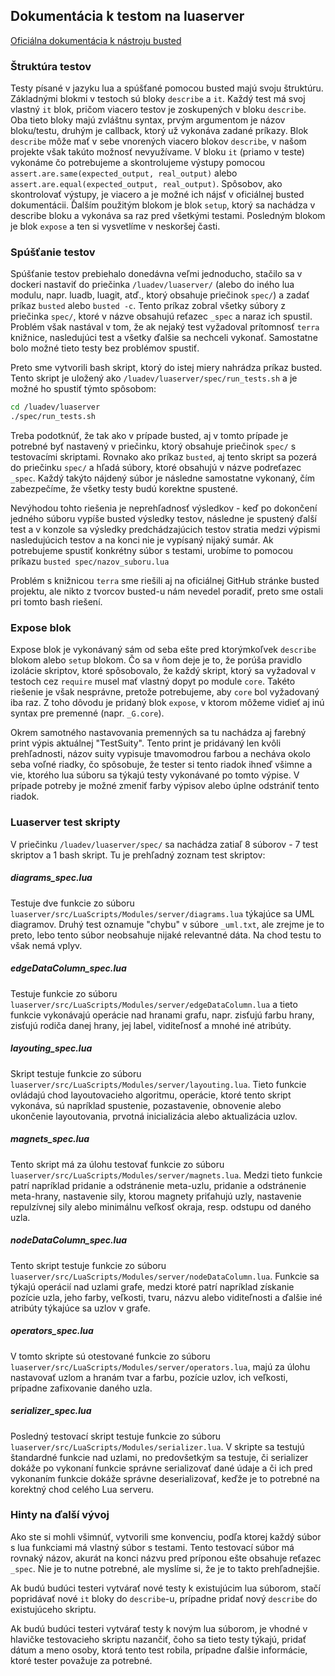## Dokumentácia k testom na luaserver

[Oficiálna dokumentácia k nástroju busted](https://olivinelabs.com/busted/)

### Štruktúra testov

Testy písané v jazyku lua a spúšťané pomocou busted majú svoju štruktúru. Základnými blokmi v testoch sú bloky `describe` a `it`. Každý test má svoj vlastný `it` blok, pričom viacero testov je zoskupených v bloku `describe`. Oba tieto bloky majú zvláštnu syntax, prvým argumentom je názov bloku/testu, druhým je callback, ktorý už vykonáva zadané príkazy. Blok `describe` môže mať v sebe vnorených viacero blokov `describe`, v našom projekte však takúto možnosť nevyužívame. V bloku `it` (priamo v teste) vykonáme čo potrebujeme a skontrolujeme výstupy pomocou `assert.are.same(expected_output, real_output)` alebo `assert.are.equal(expected_output, real_output)`. Spôsobov, ako skontrolovať výstupy, je viacero a je možné ich nájsť v oficiálnej busted dokumentácii.
Ďalším použitým blokom je blok `setup`, ktorý sa nachádza v describe bloku a vykonáva sa raz pred všetkými testami. Posledným blokom je blok `expose` a ten si vysvetlíme v neskoršej časti. 

### Spúšťanie testov

Spúšťanie testov prebiehalo donedávna veľmi jednoducho, stačilo sa v dockeri nastaviť do priečinka `/luadev/luaserver/` (alebo do iného lua modulu, napr. luadb, luagit, atď., ktorý obsahuje priečinok `spec/`) a zadať príkaz `busted` alebo `busted -c`. Tento príkaz zobral všetky súbory z priečinka `spec/`, ktoré v názve obsahujú reťazec `_spec` a naraz ich spustil. Problém však nastával v tom, že ak nejaký test vyžadoval prítomnosť `terra` knižnice, nasledujúci test a všetky ďalšie sa nechceli vykonať. Samostatne bolo možné tieto testy bez problémov spustiť. 

Preto sme vytvorili bash skript, ktorý do istej miery nahrádza príkaz busted. Tento skript je uložený ako `/luadev/luaserver/spec/run_tests.sh` a je možné ho spustiť týmto spôsobom:

```bash
cd /luadev/luaserver
./spec/run_tests.sh
```

Treba podotknúť, že tak ako v prípade busted, aj v tomto prípade je potrebné byť nastavený v priečinku, ktorý obsahuje priečinok `spec/` s testovacími skriptami.
Rovnako ako príkaz `busted`, aj tento skript sa pozerá do priečinku `spec/` a hľadá súbory, ktoré obsahujú v názve podreťazec `_spec`. Každý takýto nájdený súbor je následne samostatne vykonaný, čím zabezpečíme, že všetky testy budú korektne spustené.

Nevýhodou tohto riešenia je neprehľadnosť výsledkov - keď po dokončení jedného súboru vypíše busted výsledky testov, následne je spustený ďalší test a v konzole sa výsledky predchádzajúcich testov stratia medzi výpismi nasledujúcich testov a na konci nie je vypísaný nijaký sumár. Ak potrebujeme spustiť konkrétny súbor s testami, urobíme to pomocou príkazu `busted spec/nazov_suboru.lua`

Problém s knižnicou `terra` sme riešili aj na oficiálnej GitHub stránke busted projektu, ale nikto z tvorcov busted-u nám nevedel poradiť, preto sme ostali pri tomto bash riešení. 

### Expose blok

Expose blok je vykonávaný sám od seba ešte pred ktorýmkoľvek `describe` blokom alebo `setup` blokom. Čo sa v ňom deje je to, že porúša pravidlo izolácie skriptov, ktoré spôsobovalo, že každý skript, ktorý sa vyžadoval v testoch cez `require` musel mať vlastný dopyt po module `core`. Takéto riešenie je však nesprávne, pretože potrebujeme, aby `core` bol vyžadovaný iba raz. Z toho dôvodu je pridaný blok `expose`, v ktorom môžeme vidieť aj inú syntax pre premenné (napr. `_G.core`).

Okrem samotného nastavovania premenných sa tu nachádza aj farebný print výpis aktuálnej "TestSuity". Tento print je pridávaný len kvôli prehľadnosti, názov suity vypisuje tmavomodrou farbou a necháva okolo seba voľné riadky, čo spôsobuje, že tester si tento riadok ihneď všimne a vie, ktorého lua súboru sa týkajú testy vykonávané po tomto výpise. V prípade potreby je možné zmeniť farby výpisov alebo úplne odstrániť tento riadok.

### Luaserver test skripty

V priečinku `/luadev/luaserver/spec/` sa nachádza zatiaľ 8 súborov - 7 test skriptov a 1 bash skript. Tu je prehľadný zoznam test skriptov:

##### diagrams_spec.lua

Testuje dve funkcie zo súboru `luaserver/src/LuaScripts/Modules/server/diagrams.lua` týkajúce sa UML diagramov. Druhý test oznamuje "chybu" v súbore `_uml.txt`, ale zrejme je to preto, lebo tento súbor neobsahuje nijaké relevantné dáta. Na chod testu to však nemá vplyv. 

##### edgeDataColumn_spec.lua

Testuje funkcie zo súboru `luaserver/src/LuaScripts/Modules/server/edgeDataColumn.lua` a tieto funkcie vykonávajú operácie nad hranami grafu, napr. zisťujú farbu hrany, zisťujú rodiča danej hrany, jej label, viditeľnosť a mnohé iné atribúty.

##### layouting_spec.lua

Skript testuje funkcie zo súboru `luaserver/src/LuaScripts/Modules/server/layouting.lua`. Tieto funkcie ovládajú chod layoutovacieho algoritmu, operácie, ktoré tento skript vykonáva, sú napríklad spustenie, pozastavenie, obnovenie alebo ukončenie layoutovania, prvotná inicializácia alebo aktualizácia uzlov. 

##### magnets_spec.lua

Tento skript má za úlohu testovať funkcie zo súboru `luaserver/src/LuaScripts/Modules/server/magnets.lua`. Medzi tieto funkcie patrí napríklad pridanie a odstránenie meta-uzlu, pridanie a odstránenie meta-hrany, nastavenie sily, ktorou magnety priťahujú uzly, nastavenie repulzívnej sily alebo minimálnu veľkosť okraja, resp. odstupu od daného uzla.

##### nodeDataColumn_spec.lua

Tento skript testuje funkcie zo súboru `luaserver/src/LuaScripts/Modules/server/nodeDataColumn.lua`. Funkcie sa týkajú operácií nad uzlami grafe, medzi ktoré patrí napríklad získanie pozície uzla, jeho farby, veľkosti, tvaru, názvu alebo viditeľnosti a ďalšie iné atribúty týkajúce sa uzlov v grafe.

##### operators_spec.lua

V tomto skripte sú otestované funkcie zo súboru `luaserver/src/LuaScripts/Modules/server/operators.lua`, majú za úlohu nastavovať uzlom a hranám tvar a farbu, pozície uzlov, ich veľkosti, prípadne zafixovanie daného uzla. 

##### serializer_spec.lua

Posledný testovací skript testuje funkcie zo súboru `luaserver/src/LuaScripts/Modules/serializer.lua`. V skripte sa testujú štandardné funkcie nad uzlami, no predovšetkým sa testuje, či serializer dokáže po vykonaní funkcie správne serializovať dané údaje a či ich pred vykonaním funkcie dokáže správne deserializovať, keďže je to potrebné na korektný chod celého Lua serveru.

### Hinty na ďalší vývoj

Ako ste si mohli všimnúť, vytvorili sme konvenciu, podľa ktorej každý súbor s lua funkciami má vlastný súbor s testami. Tento testovací súbor má rovnaký názov, akurát na konci názvu pred príponou ešte obsahuje reťazec `_spec`. Nie je to nutne potrebné, ale myslíme si, že je to takto prehľadnejšie.

Ak budú budúci testeri vytvárať nové testy k existujúcim lua súborom, stačí popridávať nové `it` bloky do `describe`-u, prípadne pridať nový `describe` do existujúceho skriptu.

Ak budú budúci testeri vytvárať testy k novým lua súborom, je vhodné v hlavičke testovacieho skriptu nazančiť, čoho sa tieto testy týkajú, pridať dátum a meno osoby, ktorá tento test robila, prípadne ďalšie informácie, ktoré tester považuje za potrebné.
